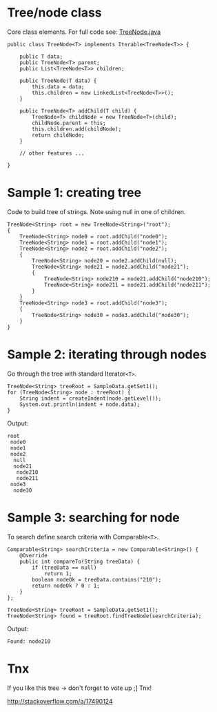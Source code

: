 


# Tree/node class #
Core class elements.
For full code see: [TreeNode.java](http://code.google.com/p/yet-another-tree-structure/source/browse/trunk/java/src/com/tree/TreeNode.java)
```
public class TreeNode<T> implements Iterable<TreeNode<T>> {

	public T data;
	public TreeNode<T> parent;
	public List<TreeNode<T>> children;

	public TreeNode(T data) {
		this.data = data;
		this.children = new LinkedList<TreeNode<T>>();
	}

	public TreeNode<T> addChild(T child) {
		TreeNode<T> childNode = new TreeNode<T>(child);
		childNode.parent = this;
		this.children.add(childNode);
		return childNode;
	}

	// other features ...

}
```

# Sample 1: creating tree #
Code to build tree of strings.
Note using null in one of children.
```
TreeNode<String> root = new TreeNode<String>("root");
{
	TreeNode<String> node0 = root.addChild("node0");
	TreeNode<String> node1 = root.addChild("node1");
	TreeNode<String> node2 = root.addChild("node2");
	{
		TreeNode<String> node20 = node2.addChild(null);
		TreeNode<String> node21 = node2.addChild("node21");
		{
			TreeNode<String> node210 = node21.addChild("node210");
			TreeNode<String> node211 = node21.addChild("node211");
		}
	}
	TreeNode<String> node3 = root.addChild("node3");
	{
		TreeNode<String> node30 = node3.addChild("node30");
	}
}
```

# Sample 2: iterating through nodes #
Go through the tree with standard Iterator`<T>`.
```
TreeNode<String> treeRoot = SampleData.getSet1();
for (TreeNode<String> node : treeRoot) {
	String indent = createIndent(node.getLevel());
	System.out.println(indent + node.data);
}
```

Output:
```
root
 node0
 node1
 node2
  null
  node21
   node210
   node211
 node3
  node30
```

# Sample 3: searching for node #
To search define search criteria with Comparable`<T>`.
```
Comparable<String> searchCriteria = new Comparable<String>() {
	@Override
	public int compareTo(String treeData) {
		if (treeData == null)
			return 1;
		boolean nodeOk = treeData.contains("210");
		return nodeOk ? 0 : 1;
	}
};

TreeNode<String> treeRoot = SampleData.getSet1();
TreeNode<String> found = treeRoot.findTreeNode(searchCriteria);
```
Output:
```
Found: node210
```

# Tnx #
If you like this tree -> don't forget to vote up ;] Tnx!

http://stackoverflow.com/a/17490124
